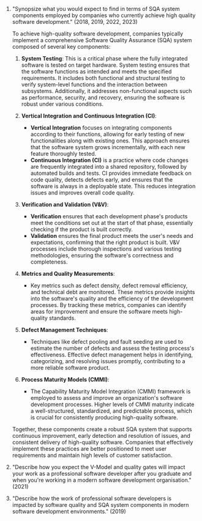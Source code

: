 1. "Synopsize what you would expect to find in terms of SQA system components employed by companies who currently achieve high quality software development." (2018, 2019, 2022, 2023)

	To achieve high-quality software development, companies typically implement a comprehensive Software Quality Assurance (SQA) system composed of several key components:
	
	1. **System Testing**: This is a critical phase where the fully integrated software is tested on target hardware. System testing ensures that the software functions as intended and meets the specified requirements. It includes both functional and structural testing to verify system-level functions and the interaction between subsystems. Additionally, it addresses non-functional aspects such as performance, security, and recovery, ensuring the software is robust under various conditions.
	    
	2. **Vertical Integration and Continuous Integration (CI)**:
	    
	    - **Vertical Integration** focuses on integrating components according to their functions, allowing for early testing of new functionalities along with existing ones. This approach ensures that the software system grows incrementally, with each new feature thoroughly tested.
	    - **Continuous Integration (CI)** is a practice where code changes are frequently integrated into a shared repository, followed by automated builds and tests. CI provides immediate feedback on code quality, detects defects early, and ensures that the software is always in a deployable state. This reduces integration issues and improves overall code quality.
	3. **Verification and Validation (V&V)**:
	    
	    - **Verification** ensures that each development phase's products meet the conditions set out at the start of that phase, essentially checking if the product is built correctly.
	    - **Validation** ensures the final product meets the user's needs and expectations, confirming that the right product is built. V&V processes include thorough inspections and various testing methodologies, ensuring the software's correctness and completeness.
	4. **Metrics and Quality Measurements**:
	    
	    - Key metrics such as defect density, defect removal efficiency, and technical debt are monitored. These metrics provide insights into the software's quality and the efficiency of the development processes. By tracking these metrics, companies can identify areas for improvement and ensure the software meets high-quality standards.
	5. **Defect Management Techniques**:
	    
	    - Techniques like defect pooling and fault seeding are used to estimate the number of defects and assess the testing process's effectiveness. Effective defect management helps in identifying, categorizing, and resolving issues promptly, contributing to a more reliable software product.
	6. **Process Maturity Models (CMMI)**:
	    
	    - The Capability Maturity Model Integration (CMMI) framework is employed to assess and improve an organization's software development processes. Higher levels of CMMI maturity indicate a well-structured, standardized, and predictable process, which is crucial for consistently producing high-quality software.
	
	Together, these components create a robust SQA system that supports continuous improvement, early detection and resolution of issues, and consistent delivery of high-quality software. Companies that effectively implement these practices are better positioned to meet user requirements and maintain high levels of customer satisfaction.

1. "Describe how you expect the V-Model and quality gates will impact your work as a professional software developer after you graduate and when you're working in a modern software development organisation." (2021)

	

1. "Describe how the work of professional software developers is impacted by software quality and SQA system components in modern software development environments." (2019)